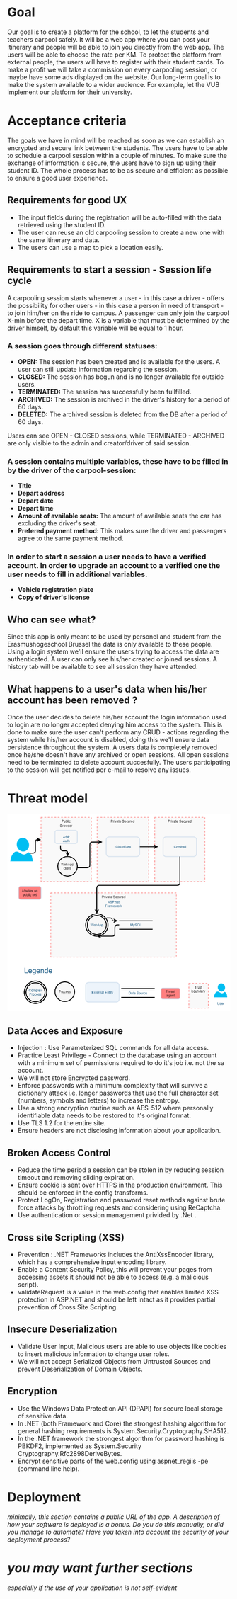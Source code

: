 # Goal
Our goal is to create a platform for the school, to let the students and teachers carpool safely. 
It will be a web app where you can post your itinerary and people will be able to join you directly from the web app.
The users will be able to choose the rate per KM.
To protect the platform from external people, the users will have to register with their student cards.
To make a profit we will take a commission on every carpooling session, or maybe have some ads displayed on the website.
Our long-term goal is to make the system available to a wider audience. For example, let the VUB implement our platform for their university.

# Acceptance criteria
The goals we have in mind will be reached as soon as we can establish an encrypted and secure link between the students. The users have to be able to schedule a carpool session within a couple of minutes. To make sure the exchange of information is secure, the users have to sign up using their student ID. The whole process has to be as secure and efficient as possible to ensure a good user experience.

## Requirements for good UX
- The input fields during the registration will be auto-filled with the data retrieved using the student ID.
- The user can reuse an old carpooling session to create a new one with the same itinerary and data.
- The users can use a map to pick a location easily.

## Requirements to start a session - Session life cycle
A carpooling session starts whenever a user - in this case a driver - offers the possibility for other users - in this case a person in need of transport - to join him/her on the ride to campus. A passenger can only join the carpool X-min before the depart time. X is a variable that must be determined by the driver himself, by default this variable will be equal to 1 hour.

### A session goes through different statuses:
- **OPEN:** The session has been created and is available for the users. A user can still update information regarding the session.
- **CLOSED:** The session has begun and is no longer available for outside users.
- **TERMINATED:** The session has successfully been fullfilled.
- **ARCHIVED:** The session is archived in the driver's history for a period of 60 days.
- **DELETED:** The archived session is deleted from the DB after a period of 60 days.

Users can see OPEN - CLOSED sessions, while TERMINATED - ARCHIVED are only visible to the admin and creator/driver of said session.

### A session contains multiple variables, these have to be filled in by the driver of the carpool-session:

- **Title**
- **Depart address**
- **Depart date**
- **Depart time**
- **Amount of available seats:** The amount of available seats the car has excluding the driver's seat.
- **Prefered payment method:** This makes sure the driver and passengers agree to the same payment method.

### In order to start a session a user needs to have a verified account. In order to upgrade an account to a verified one the user needs to fill in additional variables. 

- **Vehicle registration plate**
- **Copy of driver's license**

## Who can see what?
Since this app is only meant to be used by personel and student from the Erasmushogeschool Brussel the data is only available to these people. Using a login system we'll ensure the users trying to access the data are authenticated. A user can only see his/her created or joined sessions. A history tab will be available to see all session they have attended.

## What happens to a user's data when his/her account has been removed ?
Once the user decides to delete his/her account the login information used to login are no longer accepted denying him access to the system. This is done to make sure the user can't perform any CRUD - actions regarding the system while his/her account is disabled, doing this we'll ensure data persistence throughout the system. 
A users data is completely removed once he/she doesn't have any archived or open sessions. All open sessions need to be terminated to delete account succesfully. The users participating to the session will get notified per e-mail to resolve any issues.

# Threat model

![Threat Model](images/threat_model/threat_model_EHikeB.png)

## Data Acces and Exposure
- Injection : Use Parameterized SQL commands for all data access.
- Practice Least Privilege - Connect to the database using an account with a minimum set of permissions required to do it's job i.e. not the sa account.
- We will not store Encrypted password. 
- Enforce passwords with a minimum complexity that will survive a dictionary attack i.e. longer passwords that use the full character set (numbers, symbols and letters) to increase the entropy.
- Use a strong encryption routine such as AES-512 where personally identifiable data needs to be restored to it's original format.
- Use TLS 1.2 for the entire site.
- Ensure headers are not disclosing information about your application.

## Broken Access Control
- Reduce the time period a session can be stolen in by reducing session timeout and removing sliding expiration.
- Ensure cookie is sent over HTTPS in the production environment. This should be enforced in the config transforms.
- Protect LogOn, Registration and password reset methods against brute force attacks by throttling requests and considering using ReCaptcha.
- Use authentication or session management privided by .Net .

## Cross site Scripting (XSS)
- Prevention : .NET Frameworks includes the AntiXssEncoder library, which has a comprehensive input encoding library.
- Enable a Content Security Policy, this will prevent your pages from accessing assets it should not be able to access (e.g. a malicious script).
- validateRequest is a value in the web.config that enables limited XSS protection in ASP.NET and should be left intact as it provides partial prevention of Cross Site Scripting.

## Insecure Deserialization
- Validate User Input, Malicious users are able to use objects like cookies to insert malicious information to change user roles.
- We will not accept Serialized Objects from Untrusted Sources and prevent Deserialization of Domain Objects.

## Encryption 
- Use the Windows Data Protection API (DPAPI) for secure local storage of sensitive data.
- In .NET (both Framework and Core) the strongest hashing algorithm for general hashing requirements is System.Security.Cryptography.SHA512.
- In the .NET framework the strongest algorithm for password hashing is PBKDF2, implemented as System.Security Cryptography.Rfc2898DeriveBytes.
- Encrypt sensitive parts of the web.config using aspnet_regiis -pe (command line help).

# Deployment
*minimally, this section contains a public URL of the app. A description of how your software is deployed is a bonus. Do you do this manually, or did you manage to automate? Have you taken into account the security of your deployment process?*
# *you may want further sections*
*especially if the use of your application is not self-evident*
